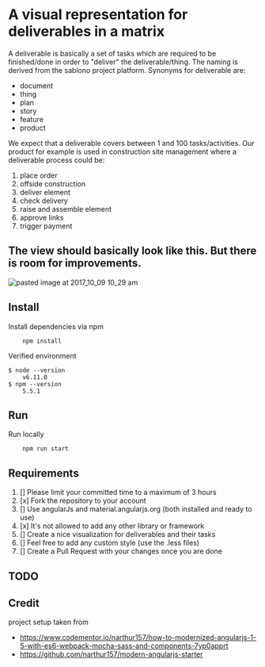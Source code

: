 # A visual representation for deliverables in a matrix
A deliverable is basically a set of tasks which are required to be finished/done in order to "deliver" the deliverable/thing. The naming is derived from the sablono project platform. Synonyms for deliverable are:
* document
* thing
* plan
* story
* feature
* product

We expect that a deliverable covers between 1 and 100 tasks/activities. Our product for example is used in construction site management where a deliverable process could be:
1. place order
2. offside construction
3. deliver element
4. check delivery
5. raise and assemble element
6. approve links
7. trigger payment

## The view should basically look like this. But there is room for improvements.
![pasted image at 2017_10_09 10_29 am](https://user-images.githubusercontent.com/20090930/31448499-e03dbe78-aea4-11e7-9c6a-1b3d53dcd7d6.png)

## Install
Install dependencies via npm
```
    npm install
```
Verified environment
```
$ node --version
    v6.11.0
$ npm --version
    5.5.1
```

## Run
Run locally
```
    npm run start
```

## Requirements

1. [] Please limit your committed time to a maximum of 3 hours
1. [x] Fork the repository to your account
1. [] Use angularJs and material.angularjs.org (both installed and ready to use)
1. [x] It's not allowed to add any other library or framework
1. [] Create a nice visualization for deliverables and their tasks
1. [] Feel free to add any custom style (use the .less files)
1. [] Create a Pull Request with your changes once you are done

## TODO

## Credit
project setup taken from 
* https://www.codementor.io/narthur157/how-to-modernized-angularjs-1-5-with-es6-webpack-mocha-sass-and-components-7yp0apprt
* https://github.com/narthur157/modern-angularjs-starter